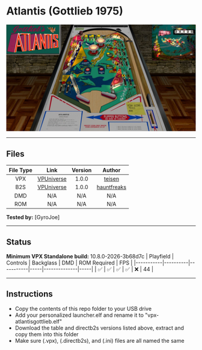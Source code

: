 # Atlantis (Gottlieb 1975)

![Table Preview](../../images/vpx-atlantisgottlieb.jpg)

---

## Files
| File Type | Link | Version | Author |
|:---------:|:----:|:-------:|:------:|
| VPX | [VPUniverse](https://vpuniverse.com/files/file/15245-atlantis-gottlieb-1970_teisen_mod/) | 1.0.0 | [teisen](https://vpuniverse.com/profile/31525-teisen/) |
| B2S | [VPUniverse](https://vpuniverse.com/files/file/15098-atlantis-gottlieb-1975-b2s/) | 1.0.0 | [hauntfreaks](https://vpuniverse.com/profile/5216-hauntfreaks/) |
| DMD | N/A | N/A | N/A |
| ROM | N/A | N/A | N/A |

**Tested by:** [GyroJoe]

---

## Status 
**Minimum VPX Standalone build:** 10.8.0-2026-3b68d7c
| Playfield | Controls | Backglass | DMD | ROM Required | FPS | 
|-----------|----------|-----------|-----|--------------|-----|
| :white_check_mark: | :white_check_mark: | :white_check_mark: | :white_check_mark: | :x: | 44 |

---

## Instructions
- Copy the contents of this repo folder to your USB drive
- Add your personalized launcher.elf and rename it to "vpx-atlantisgottlieb.elf"
- Download the table and directb2s versions listed above, extract and copy them into this folder
- Make sure (.vpx), (.directb2s), and (.ini) files are all named the same
